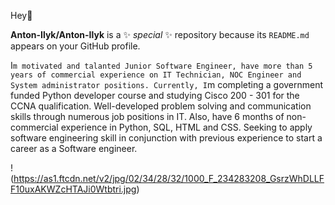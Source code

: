 Hey👋

**Anton-Ilyk/Anton-Ilyk** is a ✨ _special_ ✨ repository because its `README.md` appears on your GitHub profile.

I`m motivated and talanted Junior Software Engineer, have more than 5 years of commercial experience on IT Technician, NOC Engineer and System administrator positions.
Currently, I`m completing a government funded Python developer course and studying Cisco 200 - 301 for the CCNA qualification. 
Well-developed problem solving and communication skills through numerous job positions in IT.
Also, have 6 months of non-commercial experience in Python, SQL, HTML and CSS. 
Seeking to apply software engineering skill in conjunction with previous experience to start a career as a Software engineer.

!(https://as1.ftcdn.net/v2/jpg/02/34/28/32/1000_F_234283208_GsrzWhDLLFF10uxAKWZcHTAJi0Wtbtri.jpg)
